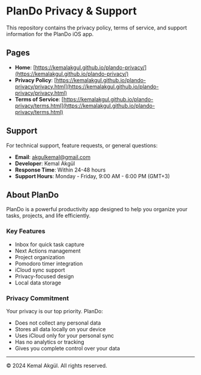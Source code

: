 # PlanDo Privacy & Support

This repository contains the privacy policy, terms of service, and support information for the PlanDo iOS app.

## Pages

- **Home**: [https://kemalakgul.github.io/plando-privacy/](https://kemalakgul.github.io/plando-privacy/)
- **Privacy Policy**: [https://kemalakgul.github.io/plando-privacy/privacy.html](https://kemalakgul.github.io/plando-privacy/privacy.html)
- **Terms of Service**: [https://kemalakgul.github.io/plando-privacy/terms.html](https://kemalakgul.github.io/plando-privacy/terms.html)

## Support

For technical support, feature requests, or general questions:

- **Email**: akgulkemal@gmail.com
- **Developer**: Kemal Akgül
- **Response Time**: Within 24-48 hours
- **Support Hours**: Monday - Friday, 9:00 AM - 6:00 PM (GMT+3)

## About PlanDo

PlanDo is a powerful productivity app designed to help you organize your tasks, projects, and life efficiently.

### Key Features

- Inbox for quick task capture
- Next Actions management
- Project organization
- Pomodoro timer integration
- iCloud sync support
- Privacy-focused design
- Local data storage

### Privacy Commitment

Your privacy is our top priority. PlanDo:

- Does not collect any personal data
- Stores all data locally on your device
- Uses iCloud only for your personal sync
- Has no analytics or tracking
- Gives you complete control over your data

---

© 2024 Kemal Akgül. All rights reserved.
